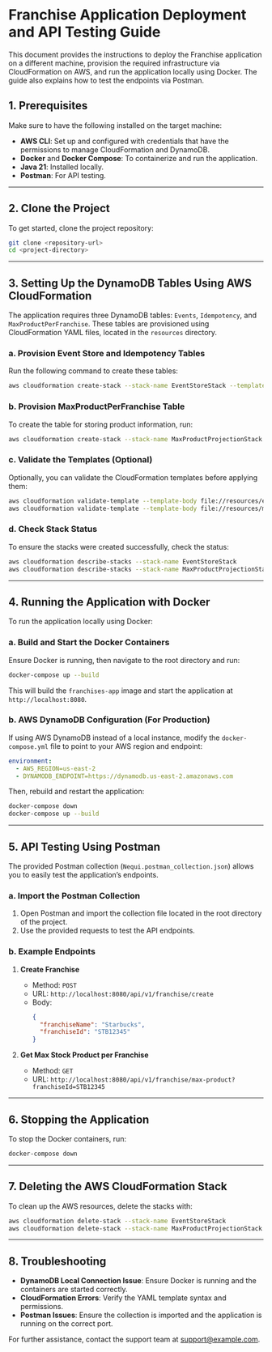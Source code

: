 
# Franchise Application Deployment and API Testing Guide

This document provides the instructions to deploy the Franchise application on a different machine, provision the required infrastructure via CloudFormation on AWS, and run the application locally using Docker. The guide also explains how to test the endpoints via Postman.

## 1. Prerequisites
Make sure to have the following installed on the target machine:

- **AWS CLI**: Set up and configured with credentials that have the permissions to manage CloudFormation and DynamoDB.
- **Docker** and **Docker Compose**: To containerize and run the application.
- **Java 21**: Installed locally.
- **Postman**: For API testing.

---

## 2. Clone the Project
To get started, clone the project repository:

```bash
git clone <repository-url>
cd <project-directory>
```

---

## 3. Setting Up the DynamoDB Tables Using AWS CloudFormation

The application requires three DynamoDB tables: `Events`, `Idempotency`, and `MaxProductPerFranchise`. These tables are provisioned using CloudFormation YAML files, located in the `resources` directory.

### a. Provision Event Store and Idempotency Tables
Run the following command to create these tables:

```bash
aws cloudformation create-stack --stack-name EventStoreStack --template-body file://resources/event-store.yml --capabilities CAPABILITY_NAMED_IAM
```

### b. Provision MaxProductPerFranchise Table
To create the table for storing product information, run:

```bash
aws cloudformation create-stack --stack-name MaxProductProjectionStack --template-body file://resources/max-product-projection.yml --capabilities CAPABILITY_NAMED_IAM
```

### c. Validate the Templates (Optional)
Optionally, you can validate the CloudFormation templates before applying them:

```bash
aws cloudformation validate-template --template-body file://resources/event-store.yml
aws cloudformation validate-template --template-body file://resources/max-product-projection.yml
```

### d. Check Stack Status
To ensure the stacks were created successfully, check the status:

```bash
aws cloudformation describe-stacks --stack-name EventStoreStack
aws cloudformation describe-stacks --stack-name MaxProductProjectionStack
```

---

## 4. Running the Application with Docker

To run the application locally using Docker:

### a. Build and Start the Docker Containers
Ensure Docker is running, then navigate to the root directory and run:

```bash
docker-compose up --build
```

This will build the `franchises-app` image and start the application at `http://localhost:8080`.

### b. AWS DynamoDB Configuration (For Production)

If using AWS DynamoDB instead of a local instance, modify the `docker-compose.yml` file to point to your AWS region and endpoint:

```yaml
environment:
  - AWS_REGION=us-east-2
  - DYNAMODB_ENDPOINT=https://dynamodb.us-east-2.amazonaws.com
```

Then, rebuild and restart the application:

```bash
docker-compose down
docker-compose up --build
```

---

## 5. API Testing Using Postman

The provided Postman collection (`Nequi.postman_collection.json`) allows you to easily test the application’s endpoints.

### a. Import the Postman Collection
1. Open Postman and import the collection file located in the root directory of the project.
2. Use the provided requests to test the API endpoints.

### b. Example Endpoints
1. **Create Franchise**
   - Method: `POST`
   - URL: `http://localhost:8080/api/v1/franchise/create`
   - Body:
     ```json
     {
       "franchiseName": "Starbucks",
       "franchiseId": "STB12345"
     }
     ```

2. **Get Max Stock Product per Franchise**
   - Method: `GET`
   - URL: `http://localhost:8080/api/v1/franchise/max-product?franchiseId=STB12345`

---

## 6. Stopping the Application

To stop the Docker containers, run:

```bash
docker-compose down
```

---

## 7. Deleting the AWS CloudFormation Stack

To clean up the AWS resources, delete the stacks with:

```bash
aws cloudformation delete-stack --stack-name EventStoreStack
aws cloudformation delete-stack --stack-name MaxProductProjectionStack
```

---

## 8. Troubleshooting

- **DynamoDB Local Connection Issue**: Ensure Docker is running and the containers are started correctly.
- **CloudFormation Errors**: Verify the YAML template syntax and permissions.
- **Postman Issues**: Ensure the collection is imported and the application is running on the correct port.

For further assistance, contact the support team at support@example.com.
